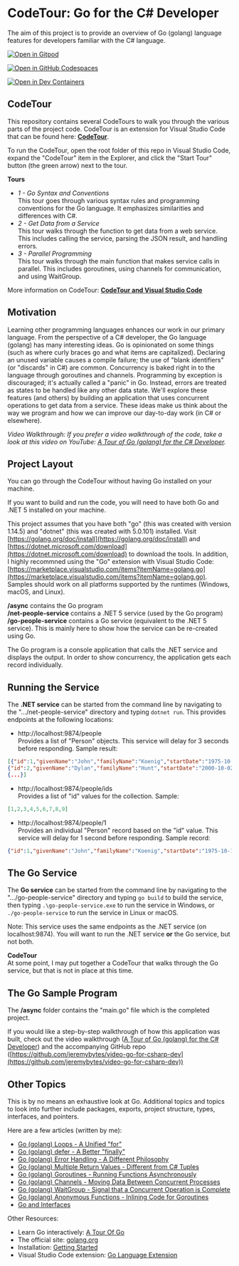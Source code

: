 CodeTour: Go for the C# Developer
=======================
The aim of this project is to provide an overview of Go (golang) language features for developers familiar with the C# language.

<a href="https://gitpod.io/#https://github.com/wahabshah/go-for-csharp-dev/tree/develop" rel="nofollow noopener noreferrer" target="_blank" class="after:hidden"><img src="https://gitpod.io/button/open-in-gitpod.svg" alt="Open in Gitpod"></a>

[![Open in GitHub Codespaces](https://github.com/codespaces/badge.svg)](https://github.com/codespaces/new?hide_repo_select=true&ref=develop&repo=749514118&machine=standardLinux32gb&devcontainer_path=.devcontainer%2Fdevcontainer.json&location=WestEurope)

[![Open in Dev Containers](https://img.shields.io/static/v1?label=Dev%20Containers&message=Open&color=blue&logo=visualstudiocode)](https://vscode.dev/redirect?url=vscode://ms-vscode-remote.remote-containers/cloneInVolume?url=https://github.com/wahabshah/go-for-csharp-dev)

CodeTour  
----------
This repository contains several CodeTours to walk you through the various parts of the project code. CodeTour is an extension for Visual Studio Code that can be found here: **[CodeTour](https://marketplace.visualstudio.com/items?itemName=vsls-contrib.codetour)**.  

To run the CodeTour, open the root folder of this repo in Visual Studio Code, expand the "CodeTour" item in the Explorer, and click the "Start Tour" button (the green arrow) next to the tour.  

**Tours**
* *1 - Go Syntax and Conventions*  
This tour goes through various syntax rules and programming conventions for the Go language. It emphasizes similarities and differences with C#.  
* *2 - Get Data from a Service*  
This tour walks through the function to get data from a web service. This includes calling the service, parsing the JSON result, and handling errors.  
* *3 - Parallel Programming*  
This tour walks through the main function that makes service calls in parallel. This includes goroutines, using channels for communication, and using WaitGroup.

More information on CodeTour: **[CodeTour and Visual Studio Code](https://jeremybytes.blogspot.com/2020/08/codetour-and-visual-studio-code.html)**

Motivation
----------
Learning other programming languages enhances our work in our primary language. From the perspective of a C# developer, the Go language (golang) has many interesting ideas. Go is opinionated on some things (such as where curly braces go and what items are capitalized). Declaring an unused variable causes a compile failure; the use of "blank identifiers" (or "discards" in C#) are common. Concurrency is baked right in to the language through goroutines and channels. Programming by exception is discouraged; it's actually called a "panic" in Go. Instead, errors are treated as states to be handled like any other data state. We'll explore these features (and others) by building an application that uses concurrent operations to get data from a service. These ideas make us think about the way we program and how we can improve our day-to-day work (in C# or elsewhere).  

*Video Walkthrough: If you prefer a video walkthrough of the code, take a look at this video on YouTube: [A Tour of Go (golang) for the C# Developer](https://www.youtube.com/watch?v=NW-8WpnGQtE).*

Project Layout
--------------
You can go through the CodeTour without having Go installed on your machine.  

If you want to build and run the code, you will need to have both Go and .NET 5 installed on your machine.

This project assumes that you have both "go" (this was created with version 1.14.5) and "dotnet" (this was created with 5.0.101) installed. Visit [https://golang.org/doc/install](https://golang.org/doc/install) and [https://dotnet.microsoft.com/download](https://dotnet.microsoft.com/download) to download the tools. In addition, I highly recommned using the "Go" extension with Visual Studio Code: [https://marketplace.visualstudio.com/items?itemName=golang.go](https://marketplace.visualstudio.com/items?itemName=golang.go). Samples should work on all platforms supported by the runtimes (Windows, macOS, and Linux).

**/async** contains the Go program  
**/net-people-service** contains a .NET 5 service (used by the Go program)  
**/go-people-service** contains a Go service (equivalent to the .NET 5 service). This is mainly here to show how the service can be re-created using Go.

The Go program is a console application that calls the .NET service and displays the output. In order to show concurrency, the application gets each record individually.

Running the Service
-------------------  
The **.NET service** can be started from the command line by navigating to the ".../net-people-service" directory and typing `dotnet run`. This provides endpoints at the following locations:

* http://localhost:9874/people  
Provides a list of "Person" objects. This service will delay for 3 seconds before responding. Sample result:

```json
[{"id":1,"givenName":"John","familyName":"Koenig","startDate":"1975-10-17T00:00:00-07:00","rating":6,"formatString":null},  
{"id":2,"givenName":"Dylan","familyName":"Hunt","startDate":"2000-10-02T00:00:00-07:00","rating":8,"formatString":null}, 
{...}]
```

* http://localhost:9874/people/ids  
Provides a list of "id" values for the collection. Sample:  

```json
[1,2,3,4,5,6,7,8,9]
```

* http://localhost:9874/people/1  
Provides an individual "Person" record based on the "id" value. This service will delay for 1 second before responding. Sample record:

```json
{"id":1,"givenName":"John","familyName":"Koenig","startDate":"1975-10-17T00:00:00-07:00","rating":6,"formatString":null}
```

The Go Service
---------------------
The **Go service** can be started from the command line by navigating to the ".../go-people-service" directory and typing `go build` to build the service, then typing `.\go-people-service.exe` to run the service in Windows, or `./go-people-service` to run the service in Linux or macOS.  

Note: This service uses the same endpoints as the .NET service (on localhost:9874). You will want to run the .NET service **or** the Go service, but not both.

**CodeTour**  
At some point, I may put together a CodeTour that walks through the Go service, but that is not in place at this time.

The Go Sample Program
---------------------
The **/async** folder contains the "main.go" file which is the completed project.  

If you would like a step-by-step walkthrough of how this application was built, check out the video walkthrough ([A Tour of Go (golang) for the C# Developer](https://youtu.be/NW-8WpnGQtE)) and the accompanying GitHub repo ([https://github.com/jeremybytes/video-go-for-csharp-dev](https://github.com/jeremybytes/video-go-for-csharp-dev))

Other Topics
------------
This is by no means an exhaustive look at Go. Additional topics and topics to look into further include packages, exports, project structure, types, interfaces, and pointers.  

Here are a few articles (written by me):  
* [Go (golang) Loops - A Unified "for"](https://jeremybytes.blogspot.com/2021/01/go-golang-loops-unified-for.html)  
* [Go (golang) defer - A Better "finally"](https://jeremybytes.blogspot.com/2021/01/go-golang-defer-making-sure-something.html)  
* [Go (golang) Error Handling - A Different Philosophy](https://jeremybytes.blogspot.com/2021/01/go-golang-error-handling-different.html)  
* [Go (golang) Multiple Return Values - Different from C# Tuples](https://jeremybytes.blogspot.com/2021/01/go-golang-multiple-return-values.html)  
* [Go (golang) Goroutines - Running Functions Asynchronously](https://jeremybytes.blogspot.com/2021/01/go-golang-goroutines-running-functions.html)  
* [Go (golang) Channels - Moving Data Between Concurrent Processes](https://jeremybytes.blogspot.com/2021/01/go-golang-channels-moving-data-between.html)  
* [Go (golang) WaitGroup - Signal that a Concurrent Operation is Complete](https://jeremybytes.blogspot.com/2021/02/go-golang-waitgroup-signal-that.html)  
* [Go (golang) Anonymous Functions - Inlining Code for Goroutines](https://jeremybytes.blogspot.com/2021/02/go-golang-anonymous-functions-inlining.html)  
* [Go and Interfaces](https://jeremybytes.blogspot.com/2020/07/go-and-interfaces.html)  

Other Resources:
* Learn Go interactively: [A Tour Of Go](https://tour.golang.org/)  
* The official site: [golang.org](https://golang.org/)  
* Installation: [Getting Started](https://golang.org/doc/install)  
* Visual Studio Code extension: [Go Language Extension](https://code.visualstudio.com/docs/languages/go)  